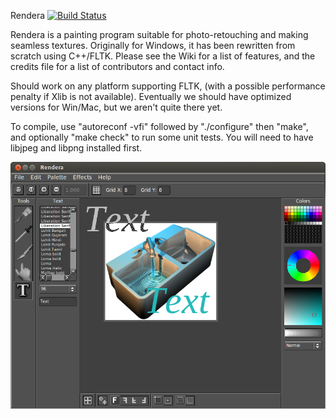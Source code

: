 Rendera [![Build Status](https://travis-ci.org/Mortis69/rendera.svg?branch=master)](https://travis-ci.org/Mortis69/rendera)

Rendera is a painting program suitable for photo-retouching and making seamless textures. Originally for Windows, it has been rewritten from scratch using C++/FLTK. Please see the Wiki for a list of features, and the credits file for a list of contributors and contact info.

Should work on any platform supporting FLTK, (with a possible performance penalty if Xlib is not available). Eventually we should have optimized versions for Win/Mac, but we aren't quite there yet.

To compile, use "autoreconf -vfi" followed by "./configure" then "make", and optionally "make check" to run some unit tests. You will need to have libjpeg and libpng installed first.

![Screenshot](/screenshots/screenshot.png "Screenshot")

